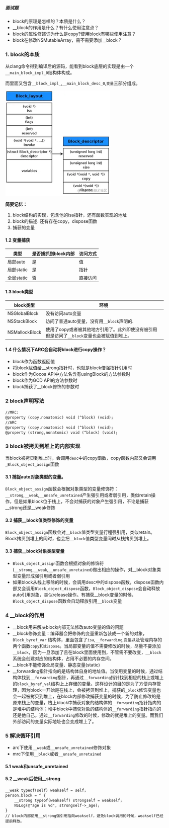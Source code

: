 ##### 面试题

- block的原理是怎样的？本质是什么？
- __block的作用是什么？有什么使用注意点？
- block的属性修饰词为什么是copy?使用block有哪些使用注意？
- block在修改NSMutableArray，需不需要添加__block？

### 1. block的本质

从clang命令得到编译后的源码，能看到block底层的实现是由一个`__main_block_impl_0`结构体构成。

而里面又包含`__block_impl_`,`__main_block_desc_0`,`变量`三部分组成。

![](../images/15/block的本质.awebp)

**简要记忆：**

1. block结构的实现，包含他的isa指针，还有函数实现的地址
2. block的描述. 还有存在copy，dispose函数
3. 捕获的变量



#### 1.2 变量捕获

| 类型       | 是否捕抓到block内部 | 访问方式 |
| ---------- | ------------------- | -------- |
| 局部auto   | 是                  | 值       |
| 局部static | 是                  | 指针     |
| 全局static | 否                  | 直接访问 |



#### 1.3 block类型

| block类型      | 环境                                                         |
| -------------- | ------------------------------------------------------------ |
| NSGlobalBlock  | 没有访问auto变量                                             |
| NSStackBlock   | 访问了普通auto变量，没有用`__block`声明的.                   |
| NSMallockBlock | 使用了copy或者被其他地方引用了。此外即使没有被引用但是访问了`__block`变量也会被赋值到堆上。 |



#### 1.4 什么情况下ARC会自动将block进行copy操作？

- block作为函数返回值
- 将block赋值给__strong指针时，也就是block倍强指针引用时
- block作为Cocoa API中方法名含有usingBlock的方法参数时
- block作为GCD API的方法参数时
- block捕获了__block修饰的参数时



### 2 block声明写法

```objc
//MRC:
@property (copy,nonatomic) void (^block) (void);
//ARC
@property (copy,nonatomic) void (^block) (void);
@property (strong,nonatomic) void (^block) (void);
```



### 3 block被拷贝到堆上的内部实现

当block被拷贝到堆上时，会调用`desc`中的copy函数，copy函数内部又会调用`_Block_object_assign`函数

#### 3.1 捕捉auto对象类型的变量。

`Block_object_assign`函数会根据对象类型的变量修饰符：`__strong`,`__weak`,`__unsafe_unretained`产生强引用或者弱引用，类似retain操作，但是如果block位于栈上，不会对捕获的对象产生强引用，不论是捕获\_\_strong还是__weak修饰

#### 3.2 捕获__block值类型修饰的变量

`Block_object_assign`函数会对`__block`值类型变量行程强引用，类似retain。Block拷贝到堆上的同时，也会把`__block`值类型变量同时从栈拷贝到堆上。

#### 3.3 捕获__block对象类型变量

- `Block_object_assign`函数会根据对象的修饰符(`__strong`,`__weak`,`__unsafe_unretained`)做出相应的操作，对__block对象类型变量形成强引用或者弱引用
- 如果block从栈上移除的时候，会调用desc中的dispose函数，dispose函数内部又会调用`Block_object_dispose`函数，`Block_object_dispose`会自动释放auto引用对象，类似release操作。有捕获__block变量的时候，`Block_object_dispose`函数会自动释放引用`__block`变量



### 4 __block的作用

- __block用来解决block内部无法修改auto变量的值的问题
- __block修饰变量：编译器会把修饰的变量重新包装成一个新的对象，`Block_byref_var` 结构体，里面包含了`isa`,`__forwarding`,`变量`以及管理内存的两个函数`copy`和`dispose`。当局部变量的值不需要修改的时候，尽量不要添加`__block`，因为一旦添加了且在block里面使用到，不管需不要改变，`__block`系统会创建对应的结构体，占用不必要的内存空间。
- __block不能修饰全局变量、静态变量(static)
- __forwarding指针指向的是结构体自身的地址值。当使用变量的时候，通过结构体找到`__forwarding`指针，再通过`__forwarding`指针找到相应的栈上或堆上的`block_byref_val`结构上上存储的变量。这样设计的目的是为了方便内存管理，因为block一开始是在栈上，会被拷贝到堆上，捕获的`_block`修饰变量也会一起被拷贝到堆上，在block内部修改捕获变量的时候，为了防止修改的是原来栈上的变量，栈上block中捕获对象的结构体的`__forwarding`指针指向的是堆中的结构体；堆中block中捕获对象的结构体的`__forwarding`指针指向的还是他自己。通过`__forwarding`修改的时候，修改的就是堆上的变量。而我们外部访问的变量实际地址也会变成堆上了。



### 5 解决循环引用

- arc下使用`__weak`或`__unsafe_unretained`修饰对象
- mrc下使用`__block`或者`__unsafe_unretained`

#### 5.1 weak和unsafe_unretained



#### 5.2 __weak后使用\_\_strong

```objc
__weak typeof(self) weakself = self;
person.block = ^ {
    __strong typeof(weakself) strongself = weakself;
    NSLog(@"age is %d", strongself->_age);
}
// block内部使用__strong强引用指向weakself，避免block调用的时候，weakself已经提前释放。
```

